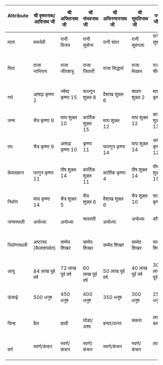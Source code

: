 | Attribute       | श्री वृषभनाथ/आदिनाथ जी | श्री अजितनाथ जी         | श्री संभवनाथ जी         | श्री अभिनन्दननाथ जी     | श्री सुमतिनाथ जी        | श्री पद्मप्रभ जी        | श्री सुपार्श्वनाथ जी    | श्री चंद्रप्रभ जी       | श्री पुष्पदंत जी       | श्री शीतलनाथ जी       | श्री श्रेयांसनाथ जी    | श्री वासुपूज्य जी      | श्री विमलनाथ जी        | श्री अनंतनाथ जी        | श्री धर्मनाथ जी | श्री शांतिनाथ जी | श्री कुन्थुनाथ जी  | श्री अरहनाथ जी | श्री मल्लीनाथ जी | श्री मुनिसुव्रतनाथ जी | श्री नमीनाथ जी | श्री नेमीनाथ जी | श्री पार्श्वनाथ जी| श्री महावीर स्वामी जी|
|-----------------|-------------------------|-------------------------|-------------------------|-------------------------|-------------------------|-------------------------|-------------------------|-------------------------|-------------------------|-------------------------|-------------------------|-------------------------|-------------------------|-------------------------|-----------------|-----------------|-----------------|-----------------|-----------------|-------------------------|-----------------|-----------------|-------------------------| -------------------------| 
| माता            | मरूदेवी                 | रानी विजय               | रानी सुसेना             | रानी संवर               | रानी सुमंगला            | रानी सुषमा              | रानी पृथ्वी              | रानी लक्ष्मणा            | रानी रामा (सुप्रिया)    | रानी सुनंदा            | रानी विष्णुश्री         | रानी विजय              | रानी जयश्यामा          | रानी सुयशा             | रानी सुव्रता   | रानी अचिरा       | रानी श्रीदेवी       | रानी मित्रा      | रानी रक्षिता       | रानी पद्मावती       | रानी वप्रा       | रानी शिवादेवी    |रानी वामादेवी  | रानी त्रिशला |
| पिता            | राजा नाभिराय            | राजा जीतशत्रु           | राजा जितारी            | राजा सिद्धार्थ          | राजा मेघप्रभ            | राजा श्रीधर            | राजा सुप्रतिष्ठ         | राजा महासेन             | राजा सुग्रीव            | राजा दृढ़रथ            | राजा विष्णुराज          | राजा वासु              | राजा कृतवर्मा          | राजा सिंहसेन           | राजा भानु     | राजा विश्वसेन     | राजा सूर्या       | राजा सुदर्शन  | राजा कुम्भ       | राजा सुमित्र       | राजा विजय      | राजा समुद्रविजय  | राजा अश्वसेन | राजा सिद्धार्थ |
| गर्भ            | आषाढ़ कृष्णा 2          | ज्येष्ठ कृष्णा 15       | फाल्गुन शुक्ल 8        | वैशाख शुक्ल 6          | श्रावण शुक्ल 2          | माघ कृष्णा 6           | भाद्रपद शुक्ल 6        | चैत्र कृष्णा 5          | फाल्गुन कृष्णा 9        | चैत्र कृष्णा 8         | जयेष्ठ कृष्णा 6        | आषाढ़ कृष्णा 6        | जयेष्ठ कृष्णा 10       | कार्तिक कृष्णा 1       | वैशाख शुक्ल 8 | भाद्रपद कृष्णा 7 | श्रावण कृष्णा 10 | फाल्गुन शुक्ल 3 | चैत्र शुक्ल 1   | श्रावण कृष्णा 2 | अश्विन कृष्णा 2 | कार्तिक शुक्ल 6  | वैशाख कृष्णा 2 | आषाढ़ शुक्ल 6 |
| जन्म            | चैत्र कृष्णा 9          | माघ शुक्ल 10            | कार्तिक शुक्ल 15       | माघ शुक्ल 12           | माघ शुक्ल 12           | कार्तिक शुक्ल 13       | जयेष्ठ शुक्ल 12        | पौष कृष्णा 11           | मार्गशीर्ष शुक्ल 1      | माघ कृष्णा 12          | फाल्गुन कृष्णा 11       | फाल्गुन कृष्णा 14      | माघ शुक्ल 14           | जयेष्ठ कृष्णा 12       | माघ शुक्ल 13 | ज्येष्ठ कृष्णा 14 | वैशाख शुक्ल 1   | मार्गशीर्ष शुक्ल 14 | मार्गशीर्ष शुक्ल 11 | वैशाख कृष्णा 10 | आषाढ़ कृष्णा 10 | श्रावण शुक्ल 6 | पौष कृष्णा 11 | चैत्र शुक्ल 13|
| तप              | चैत्र कृष्णा 9          | आषाढ़ कृष्णा 10         | कृष्णा 11               | फाल्गुन कृष्णा 14       | माघ शुक्ल 14            | जयेष्ठ कृष्णा 12        | माघ शुक्ल 13            | ज्येष्ठ कृष्णा 14       | वैशाख शुक्ल 1         | मार्गशीर्ष शुक्ल 14    | मार्गशीर्ष शुक्ल 11      | वैशाख कृष्णा 10       | श्रावण शुक्ल 6         | चैत्र शुक्ल 15          | पौष शुक्ल 15          | पौष शुक्ल 10          | चैत्र शुक्ल 3          | पौष कृष्णा 2          | वैशाख कृष्णा 9         | मार्गशीर्ष शुक्ल 11    | अश्विन शुक्ल 1      |श्रावण शुक्ल 6|पौष कृष्णा 11  | मार्गशीर्ष कृष्णा 10 |
| केवलज्ञान       | फागुन कृष्णा 11         | पौष शुक्ल 14            | कार्तिक शुक्ल 11       | कार्तिक कृष्णा 4       | पौष शुक्ल 14            | पौष शुक्ल 15            | चैत्र शुक्ल 15          | फाल्गुन कृष्णा 6        | फाल्गुन कृष्णा 7        | कार्तिक शुक्ल 2        | पौष कृष्णा 14          | फागुन कृष्णा 11        | भाद्रपद कृष्णा 2      | माघ शुक्ल 6            | चैत्र कृष्णा 15 | पौष शुक्ल 15     | पौष शुक्ल 10     | चैत्र शुक्ल 3      | पौष कृष्णा 2   | वैशाख कृष्णा 9 | मार्गशीर्ष शुक्ल 11 | अश्विन शुक्ल 1 | चैत्र कृष्णा 4 | वैसाख शुक्ल 10 |
| निर्वाण         | माघ कृष्णा 14           | चैत्र शुक्ल 5           | चैत्र शुक्ल 6          | वैशाख शुक्ल 6          | चैत्र शुक्ल 10         | फाल्गुन कृष्णा 4       | फाल्गुन कृष्णा 7       | फाल्गुन शुक्ल 7        | आश्विन शुक्ल 8         | अश्विन शुक्ल 8         | श्रावण शुक्ल 15         | भाद्रपद शुक्ल 14      | आषाढ़ कृष्णा 6         | चैत्र कृष्णा 4         | जयेष्ठ शुक्ल 4 | ज्येष्ठ कृष्णा 14 | वैशाख शुक्ल 1   | चैत्र शुक्ल 11   | फाल्गुन शुक्ल 5 | फाल्गुन कृष्णा 12 | वैशाख कृष्णा 14 | आषाढ़ शुक्ल 8 | श्रावण शुक्ल 7 | कार्तिक कृष्णा 15 |
| जन्मस्थली       | अयोध्या                 | अयोध्या                 | श्रावस्ती               | अयोध्या                | अयोध्या                | कौशाम्बी               | वाराणसी (बनारस)        | चंद्रपुरी               | काकन्दी                 | भद्रिकापुरी            | सिंहपुरी                | चम्पापुरी              | कम्पिल                 | अयोध्या                | रत्नपुरी         | हस्तिनापुर       | हस्तिनापुर        | हस्तिनापुर        | मिथिला          | राजगृही        | मिथिला       | सूर्यपुर (द्वारका) | काशी (बनारस) |कुण्डलपुर |
| निर्वाणस्थली    | अष्टापद (कैलाशपर्वत)    | सम्मेद शिखर             | सम्मेद शिखर            | सम्मेद शिखर            | सम्मेद शिखर            | सम्मेद शिखर            | सम्मेद शिखर            | सम्मेद शिखर             | सम्मेद शिखर             | सम्मेद शिखर             | सम्मेद शिखर             | चम्पापुरी              | सम्मेद शिखर            | सम्मेद शिखर            | सम्मेद शिखर     | सम्मेद शिखर      | सम्मेद शिखर      | सम्मेद शिखर      | सम्मेद शिखर      | सम्मेद शिखर      | सम्मेद शिखर   | गिरनार जी  |समेद शिखरजी| पावापुरी |
| आयु             | 84 लाख पूर्व वर्ष       | 72 लाख पूर्व वर्ष       | 60 लाख पूर्व वर्ष      | 50 लाख पूर्व वर्ष      | 40 लाख पूर्व वर्ष      | 30 लाख पूर्व वर्ष      | 20 लाख पूर्व वर्ष      | 10 लाख पूर्व वर्ष       | 2 लाख पूर्व वर्ष        | 1 लाख पूर्व वर्ष        | 84 लाख वर्ष            | 70 लाख पूर्व वर्ष      | 60 लाख वर्ष            | 30 लाख वर्ष            | 10 लाख पूर्व वर्ष | 1 लाख वर्ष       | 95,000 वर्ष       | 84,000 वर्ष       | 55,000 वर्ष      | 30,000 वर्ष      | 10,000 वर्ष   | 1,000 वर्ष   | 100 वर्ष |72 वर्ष |
| ऊंचाई           | 500 धनुष                | 450 धनुष                | 400 धनुष               | 350 धनुष               | 300 धनुष               | 250 धनुष               | 200 धनुष               | 150 धनुष                | 100 धनुष                | 90 धनुष                | 80 धनुष                | 70 धनुष                | 60 धनुष                | 50 धनुष                | 45 धनुष       | 40 धनुष        | 35 धनुष          | 30 धनुष          | 25 धनुष          | 20 धनुष          | 15 धनुष       | 10 धनुष       | 9 हाथ | 7 हाथ |
| चिन्ह           | बैल                     | हाथी                    | घोडा/अश्व              | बन्दर/वानर             | चकवा                   | लाल कमल               | स्वस्तिक               | चन्द्रमा                | मगर                    | कल्प वृक्ष             | गेंडा                   | भैंसा                   | सूकर/सूअर              | सेही                   | वज्रदण्ड       | हिरण           | बकरा             | मछली             | कलश             | कछुवा            | नील कमल    | शंख           | सर्प/सांप |सिंह/शेर |
| वर्ण            | स्वर्ण/कंचन             | स्वर्ण/कंचन             | स्वर्ण/कंचन            | स्वर्ण/कंचन            | स्वर्ण/कंचन            | लाल                    | स्वर्ण/कंचन            | श्वेत                   | श्वेत                   | स्वर्ण/कंचन            | स्वर्ण/कंचन            | लाल                    | स्वर्ण/कंचन            | स्वर्ण/कंचन            | स्वर्ण/कंचन  | स्वर्ण/कंचन   | स्वर्ण/कंचन       | स्वर्ण/कंचन       | नीला            | काला            | स्वर्ण/कंचन  | काला         | हरा |स्वर्ण/कंचन |

